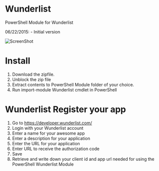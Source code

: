# Wunderlist
PowerShell Module for Wunderlist

06/22/2015: - Initial version

![ScreenShot](https://raw.githubusercontent.com/stefanstranger/Wunderlist/c8158574bd304ed1f76b21cdf8a37b88c363bd7a/WunderListModule.gif)

# Install
1. Download the zipfile.
2. Unblock the zip file
3. Extract contents to PowerShell Module folder of your choice.
4. Run import-module Wunderlist cmdlet in PowerShell

# Wunderlist Register your app
1. Go to https://developer.wunderlist.com/
2. Login with your Wunderlist account
3. Enter a name for your awesome app
4. Enter a description for your application
5. Enter the URL for your application
6. Enter URL to receive the authorization code
8. Save
9. Retrieve and write down your client id and app url needed for using the PowerShell Wunderlist Module

